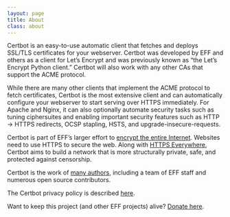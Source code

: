 ```yaml
---
layout: page
title: About
class: about
---
```

Certbot is an easy-to-use automatic client that fetches and deploys SSL/TLS certificates for your webserver. Certbot was developed by EFF and others as a client for Let’s Encrypt and was previously known as “the Let’s Encrypt Python client.” Certbot will also work with any other CAs that support the ACME protocol.

While there are many other clients that implement the ACME protocol to fetch certificates, Certbot is the most extensive client and can automatically configure your webserver to start serving over HTTPS immediately.  For Apache and Nginx, it can also optionally automate security tasks such as tuning ciphersuites and enabling important security features such as HTTP → HTTPS redirects, OCSP stapling, HSTS, and upgrade-insecure-requests.

Certbot is part of EFF’s larger effort to [encrypt the entire Internet](https://eff.org/encrypt-the-web). Websites need to use HTTPS to secure the web. Along with [HTTPS Everywhere](https://www.eff.org/https-everywhere), Certbot aims to build a network that is more structurally private, safe, and protected against censorship.

Certbot is the work of [many authors](https://github.com/certbot/certbot/graphs/contributors), including a team of EFF staff and numerous open source contributors.

The Certbot privacy policy is described [here](/privacy).

Want to keep this project (and other EFF projects) alive? [Donate here](https://supporters.eff.org/donate/support-lets-encrypt).
